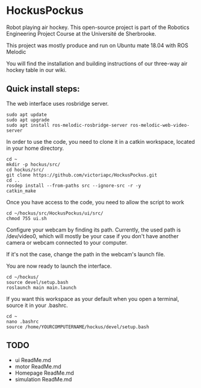 # HockusPockus
Robot playing air hockey.
This open-source project is part of the Robotics Engineering Project Course at the Université de Sherbrooke.

This project was mostly produce and run on Ubuntu mate 18.04 with ROS Melodic

You will find the installation and building instructions of our three-way air hockey table in our wiki.

## Quick install steps:

The web interface uses rosbridge server.

    sudo apt update
    sudo apt upgrade
    sudo apt install ros-melodic-rosbridge-server ros-melodic-web-video-server
    
In order to use the code, you need to clone it in a catkin workspace, located in your home directory.

    cd ~
    mkdir -p hockus/src/
    cd hockus/src/
    git clone https://github.com/victoriapc/HockusPockus.git
    cd ..
    rosdep install --from-paths src --ignore-src -r -y
    catkin_make

Once you have access to the code, you need to allow the script to work

    cd ~/hockus/src/HockusPockus/ui/src/
    chmod 755 ui.sh

Configure your webcam by finding its path. Currently, the used path is /dev/video0, which will mostly be your case if you don't have another camera or webcam connected to your computer.

If it's not the case, change the path in the webcam's launch file.

You are now ready to launch the interface.

    cd ~/hockus/
    source devel/setup.bash
    roslaunch main main.launch

If you want this workspace as your default when you open a terminal, source it in your .bashrc.

    cd ~
    nano .bashrc
    source /home/YOURCOMPUTERNAME/hockus/devel/setup.bash
    
## TODO
- ui ReadMe.md
- motor ReadMe.md
- Homepage ReadMe.md
- simulation ReadMe.md
